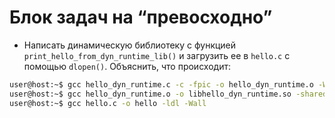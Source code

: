 # Блок задач на “превосходно”

+ Написать динамическую библиотеку с функцией `print_hello_from_dyn_runtime_lib()` и
загрузить ее в `hello.c` с помощью `dlopen()`. Объяснить, что происходит:

```bash
user@host:~$ gcc hello_dyn_runtime.c -c -fpic -o hello_dyn_runtime.o -Wall
user@host:~$ gcc hello_dyn_runtime.o -o libhello_dyn_runtime.so -shared -Wall
user@host:~$ gcc hello.c -o hello -ldl -Wall
```
